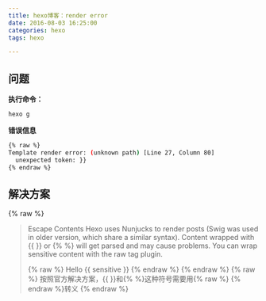 ```yaml
---
title: hexo博客：render error
date: 2016-08-03 16:25:00
categories: hexo
tags: hexo

---
```

## 问题
**执行命令：**
``` bash
hexo g
```
**错误信息**
``` bash
{% raw %}
Template render error: (unknown path) [Line 27, Column 80]
  unexpected token: }}
{% endraw %}
```

## 解决方案
{% raw %}
> Escape Contents
> Hexo uses Nunjucks to render posts (Swig was used in older version, which share a similar syntax). Content wrapped with {{ }} or {% %} will get parsed and may cause problems. You can wrap sensitive content with the raw tag plugin.
> 
> {% raw %}
> Hello {{ sensitive }}
> {% endraw %}
{% endraw %}
{% raw %}
按照官方解决方案，{{  }}和{%  %}这种符号需要用{% raw %} {% endraw %}转义
{% endraw %}